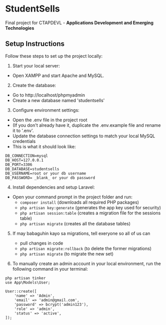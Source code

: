 # StudentSells
Final project for CTAPDEVL - **Applications Development and Emerging Technologies**

## Setup Instructions
Follow these steps to set up the project locally:
1. Start your local server:
- Open XAMPP and start Apache and MySQL.

2. Create the database:
- Go to http://localhost/phpmyadmin
- Create a new database named 'studentsells'

3. Configure environment settings:
- Open the .env file in the project root
- (If you don't already have it, duplicate the .env.example file and rename it to '.env'.
- Update the database connection settings to match your local MySQL credentials
- This is what it should look like:
```
DB_CONNECTION=mysql
DB_HOST=127.0.0.1
DB_PORT=3306
DB_DATABASE=studentsells
DB_USERNAME=root or your db username
DB_PASSWORD= _blank_ or your db password
``` 

4. Install dependencies and setup Laravel:
- Open your command prompt in the project folder and run:
    - `composer install` (downloads all required PHP packages)
    - `php artisan key:generate` (generates the app key used for security)
    - `php artisan session:table` (creates a migration file for the sessions table)
    - `php artisan migrate` (creates all the database tables)

5. If may babaguhin kayo sa migrations, tell exeryone so all of us can
    - pull changes in code
    - `php artisan migrate:rollback` (to delete the former migrations)
    - `php artisan migrate` (to migrate the new set)

6. To manually create an admin account in your local environment, run the following command in your terminal:

```
php artisan tinker
use App\Models\User;

User::create([
    'name' => 'Admin',
    'email' => 'admin@gmail.com',
    'password' => bcrypt('admin123'),
    'role' => 'admin',
    'status' => 'active',
]);
``` 
